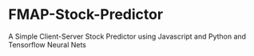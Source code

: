 # FMAP-Stock-Predictor
A Simple Client-Server Stock Predictor using Javascript and Python and Tensorflow Neural Nets

